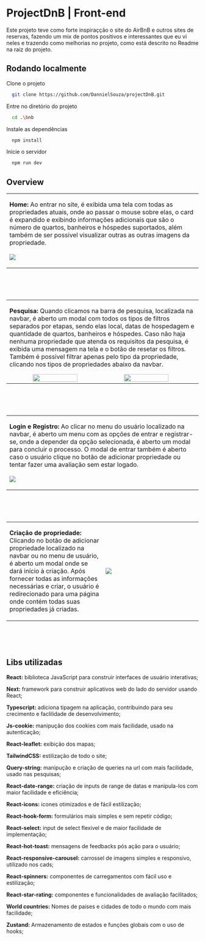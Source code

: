 
# ProjectDnB | Front-end

Este projeto teve como forte inspiraçção o site do AirBnB e outros sites de reservas, fazendo um mix de pontos positivos e interessantes que eu vi neles e trazendo como melhorias no projeto, como está descrito no Readme na raiz do projeto.
## Rodando localmente

Clone o projeto

```bash
  git clone https://github.com/DannielSouza/projectDnB.git
```

Entre no diretório do projeto

```bash
  cd .\bnb
```

Instale as dependências

```bash
  npm install
```

Inicie o servidor

```bash
  npm run dev
```

## Overview

<table>
<tr>
<td>
  
**Home:** Ao entrar no site, é exibida uma tela com todas as propriedades atuais, onde ao passar o mouse sobre elas, o card é expandido e exibindo informações adicionais que são o número de quartos, banheiros e hóspedes suportados, além também de ser possivel visualizar outras as outras imagens da propriedade.
<br/>
<br/>
<img src="https://github.com/DannielSouza/projectDnB/assets/104663666/f34273b5-edc3-4443-ab1e-35b76bb0639d" />
</td>
</tr>
</table>
<br/>
<br/>
<br/>


<table>
<tr>
<td>    
  
**Pesquisa:** Quando clicamos na barra de pesquisa, localizada na navbar, é aberto um modal com todos os tipos de filtros separados por etapas, sendo elas local, datas de hospedagem e quantidade de quartos, banheiros e hóspedes. Caso não haja nenhuma propriedade que atenda os requisitos da pesquisa, é exibida uma mensagem na tela e o botão de resetar os filtros. Também é possivel filtrar apenas pelo tipo da propriedade, clicando nos tipos de propriedades abaixo da navbar.
<br/>
<div align="center" style="display: flex">
 <img width="49%" src="https://github.com/DannielSouza/projectDnB/assets/104663666/f01dc006-443f-4d36-b795-1f1084124bba"/>
 <img width="49%" src="https://github.com/DannielSouza/projectDnB/assets/104663666/87f1f8f4-dc83-41a1-a5c8-0a5a59cbc37d"/>
</div>
</td>
</tr>
</table>
<br/>
<br/>
<br/>

<table>
<tr>
<td>        
  
**Login e Registro:** Ao clicar no menu do usuário localizado na navbar, é aberto um menu com as opções de entrar e registrar-se, onde a depender da opção selecionada, é aberto um modal para concluir o processo. O modal de entrar também é aberto caso o usuário clique no botão de adicionar propriedade ou tentar fazer uma avaliação sem estar logado.
<br/>
<br/>
<img src="https://github.com/DannielSouza/projectDnB/assets/104663666/5e2f86d7-38e0-4b8e-9fa8-363cf61f0f12" />
</td>
</tr>
</table>
<br/>
<br/>
<br/>

<table>
<tr>
<td width="50%">
<p><strong>Criação de propriedade:</strong> Clicando no botão de adicionar propriedade localizado na navbar ou no menu de usuário, é aberto um modal onde se dará início à criação. Após fornecer todas as informações necessárias e criar, o usuário é redirecionado para uma página onde contém todas suas propriedades já criadas.</p>
</td>
<td width="50%">
<img src="https://media.giphy.com/media/kBI5S0wCYAxwpkjfIE/giphy.gif" />
</td>
</tr>
</table>
<br/>
<br/>
<br/>

## Libs utilizadas

**React:** biblioteca JavaScript para construir interfaces de usuário interativas;
<br/>

**Next:** framework para construir aplicativos web do lado do servidor usando React;
<br/>

**Typescript:** adiciona tipagem na aplicação, contribuindo para seu crecimento e faclilidade de desenvolvimento;
<br/>

**Js-cookie:** manipução dos cookies com mais facilidade, usado na autenticação;
<br/>

**React-leaflet:** exibição dos mapas; 
<br/>

**TailwindCSS:** estilização de todo o site;
<br/>

**Query-string:** manipução e criação de queries na url com mais facilidade, usado nas pesquisas;
<br/>

**React-date-range:** criação de inputs de range de datas e manipula-los com maior facilidade e eficiência;
<br/>

**React-icons:** icones otimizados e de fácil estilização;
<br/>

**React-hook-form:** formulários mais simples e sem repetir código;
<br/>

**React-select:** input de select flexivel e de maior facilidade de implementação;
<br/>

**React-hot-toast:** mensagens de feedbacks pós ação para o usuário;
<br/>

**React-responsive-carousel:** carrossel de imagens simples e responsivo, utilizado nos cads; 
<br/>

**React-spinners:** componentes de carregamentos com fácil uso e estilização;
<br/>

**React-star-rating:** componentes e funcionalidades de avaliação facilitados;
<br/>

**World countries:** Nomes de paises e cidades de todo o mundo com mais facilidade;
<br/>

**Zustand:** Armazenamento de estados e funções globais com o uso de hooks;
<br/>
